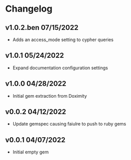 Changelog
=========

## v1.0.2.ben 07/15/2022
* Adds an access_mode setting to cypher queries

## v1.0.1 05/24/2022
* Expand documentation configuration settings

## v1.0.0 04/28/2022
* Initial gem extraction from Doximity

## v0.0.2 04/12/2022
* Update gemspec causing faiulre to push to ruby gems

## v0.0.1 04/07/2022
* Initial empty gem
